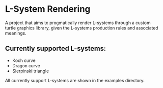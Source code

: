 L-System Rendering
====================
A project that aims to progmatically render L-systems through a custom turtle graphics library, given the L-systems production rules and associated meanings.

Currently supported L-systems:
-------------------------------
* Koch curve
* Dragon curve
* Sierpinski triangle

All currently support L-systems are shown in the examples directory.
